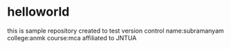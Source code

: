 # helloworld
this is sample repository created to test version control
name:subramanyam
college:anmk
course:mca
affiliated to JNTUA  

